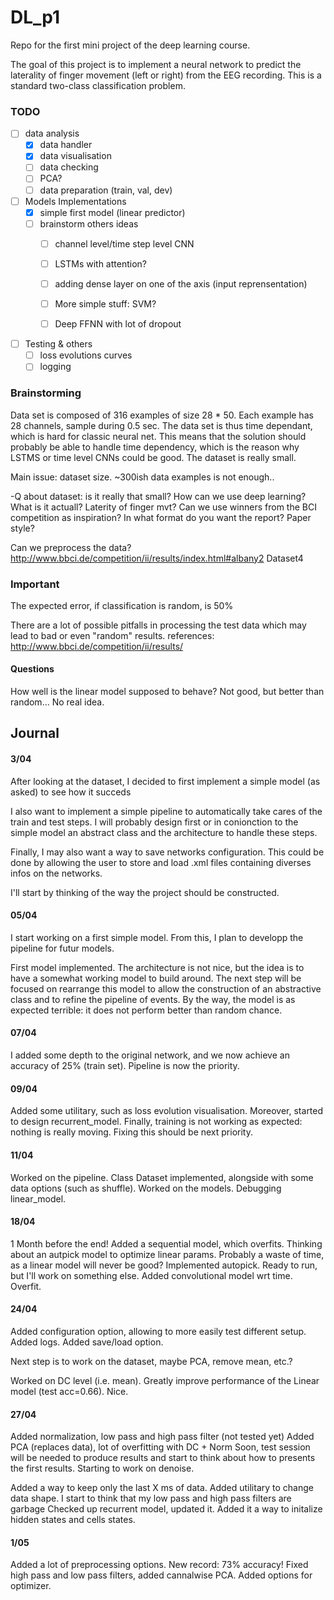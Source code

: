 # DL_p1

Repo for the first mini project of the deep learning course.

The goal of this project is to implement a neural network to predict the laterality of finger movement (left or right) from the EEG recording. This is a standard two-class classification problem.

### TODO
- [ ] data analysis
    - [x] data handler
    - [x] data visualisation
    - [ ] data checking
    - [ ] PCA?
    - [ ] data preparation (train, val, dev)

- [ ] Models Implementations
    - [x] simple first model (linear predictor)
    - [ ] brainstorm others ideas
        - [ ] channel level/time step level CNN
        - [ ] LSTMs with attention?
        - [ ] adding dense layer on one of the axis (input reprensentation)
        - [ ] More simple stuff: SVM?
        - [ ] Deep FFNN with lot of dropout


- [ ] Testing & others
    - [ ] loss evolutions curves
    - [ ] logging

### Brainstorming
Data set is composed of 316 examples of size 28 * 50. Each example has 28 channels, sample during 0.5 sec.
The data set is thus time dependant, which is hard for classic neural net. This means that the solution should probably be able to handle time dependency, which is the reason why LSTMS or time level CNNs could be good.
The dataset is really small.

Main issue: dataset size. ~300ish data examples is not enough..

-Q about dataset: is it really that small? How can we use deep learning? What is it actuall? Laterity of finger mvt?
Can we use winners from the BCI competition as inspiration?
In what format do you want the report? Paper style?

Can we preprocess the data?
http://www.bbci.de/competition/ii/results/index.html#albany2 Dataset4
### Important
The expected error, if classification is random, is 50%

There are a lot of possible pitfalls in processing the test data which may lead to bad or even "random" results.
references:
http://www.bbci.de/competition/ii/results/

#### Questions
How well is the linear model supposed to behave?
Not good, but better than random... No real idea.

## Journal

#### 3/04
After looking at the dataset, I decided to first implement a simple model (as asked) to see how it succeds

I also want to implement a simple pipeline to automatically take cares of the train and test steps. I will probably design first or in conionction to the simple model an abstract class and the architecture to handle these steps.

Finally, I may also want a way to save networks configuration. This could be done by allowing the user to store and load .xml files containing diverses infos on the networks.

I'll start by thinking of the way the project should be constructed.

#### 05/04
I start working on a first simple model. From this, I plan to developp the pipeline for futur models.

First model implemented. The architecture is not nice, but the idea is to have a somewhat working model to build around. The next step will be focused on rearrange this model to allow the construction of an abstractive class and to refine the pipeline of events. By the way, the model is as expected terrible: it does not perform better than random chance.

#### 07/04
I added some depth to the original network, and we now achieve an accuracy of 25% (train set). Pipeline is now the priority.

#### 09/04
Added some utilitary, such as loss evolution visualisation. Moreover, started to design recurrent_model. Finally, training is not working as expected: nothing is really moving. Fixing this should be next priority.

#### 11/04
Worked on the pipeline. Class Dataset implemented, alongside with some data options (such as shuffle).
Worked on the models. Debugging linear_model.

#### 18/04
1 Month before the end! Added a sequential model, which overfits. Thinking about an autpick model to optimize linear params. Probably a waste of time, as a linear model will never be good?
Implemented autopick. Ready to run, but I'll work on something else.
Added convolutional model wrt time. Overfit.

#### 24/04
Added configuration option, allowing to more easily test different setup.
Added logs.
Added save/load option.

Next step is to work on the dataset, maybe PCA, remove mean, etc.?

Worked on DC level (i.e. mean). Greatly improve performance of the Linear model (test acc=0.66). Nice.

#### 27/04
Added normalization, low pass and high pass filter (not tested yet)
Added PCA (replaces data), lot of overfitting with DC + Norm
Soon, test session will be needed to produce results and start to think about how to presents the first results.
Starting to work on denoise.

Added a way to keep only the last X ms of data.
Added utilitary to change data shape. I start to think that my low pass and high pass filters are garbage
Checked up recurrent model, updated it. Added it a way to initalize hidden states and cells states.

#### 1/05
Added a lot of preprocessing options. New record: 73% accuracy! Fixed high pass and low pass filters, added cannalwise PCA. Added options for optimizer.

####